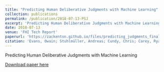 ```yaml
---
title: "Predicting Human Deliberative Judgments with Machine Learning"
collection: publications
permalink: /publication/2018-07-13-PSJ
excerpt: 'Predicting Human Deliberative Judgments with Machine Learning'
date: 2018-07-13
venue: 'FHI Tech Report'
paperurl: 'https://zackenton.github.io/files/predicting_judgments_final.pdf'
citation: 'Evans, Owain; Stuhlmüller, Andreas; Cundy, Chris; Carey, Ryan; Kenton, Zachary; McGrath, Thomas; Schreiber, Andrew (2018). "Predicting Human Deliberative Judgments with Machine Learning"'
---
```

Predicting Human Deliberative Judgments with Machine Learning

[Download paper here](https://zackenton.github.io/files/predicting_judgments_final.pdf)
